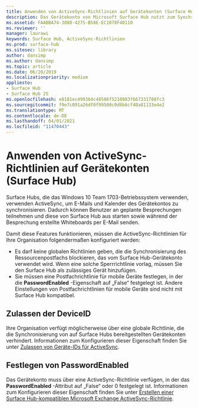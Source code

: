 ```yaml
---
title: Anwenden von ActiveSync-Richtlinien auf Gerätekonten (Surface Hub)
description: Das Gerätekonto von Microsoft Surface Hub nutzt zum Synchronisieren von E-Mail und Kalender ActiveSync. Dadurch können Benutzer an geplante Besprechungen teilnehmen und diese von Surface Hub aus starten sowie während der Besprechung erstellte Whiteboards per E-Mail senden.
ms.assetid: FAABBA74-3088-4275-B58E-EC1070F4D110
ms.reviewer: ''
manager: laurawi
keywords: Surface Hub, ActiveSync-Richtlinien
ms.prod: surface-hub
ms.sitesec: library
author: dansimp
ms.author: dansimp
ms.topic: article
ms.date: 06/20/2019
ms.localizationpriority: medium
appliesto:
- Surface Hub
- Surface Hub 2S
ms.openlocfilehash: e8181ec499364c48586f5218983f667331788fc3
ms.sourcegitcommit: f9e7c091a26df0f99500c0d8b6cf40a81133e4e2
ms.translationtype: MT
ms.contentlocale: de-DE
ms.lasthandoff: 04/01/2021
ms.locfileid: "11470443"
---
```

# <a name="applying-activesync-policies-to-device-accounts-surface-hub"></a>Anwenden von ActiveSync-Richtlinien auf Gerätekonten (Surface Hub)


Surface Hubs, die das Windows 10 Team 1703-Betriebssystem verwenden, verwenden ActiveSync, um E-Mails und Kalender des Gerätekontos zu synchronisieren. Dadurch können Benutzer an geplante Besprechungen teilnehmen und diese von Surface Hub aus starten sowie während der Besprechung erstellte Whiteboards per E-Mail senden.

Damit diese Features funktionieren, müssen die ActiveSync-Richtlinien für Ihre Organisation folgendermaßen konfiguriert werden:

-   Es darf keine globalen Richtlinien geben, die die Synchronisierung des Ressourcenpostfachs blockieren, das vom Surface Hub-Gerätekonto verwendet wird. Wenn eine solche Sperrrichtlinie vorlag, müssen Sie den Surface Hub als zulässiges Gerät hinzufügen.
-   Sie müssen eine Postfachrichtlinie für mobile Geräte festlegen, in der die **PasswordEnabled** -Eigenschaft auf „False“ festgelegt ist. Andere Einstellungen von Postfachrichtlinien für mobile Geräte sind nicht mit Surface Hub kompatibel.

## <a name="allowing-the-deviceid"></a>Zulassen der DeviceID

Ihre Organisation verfügt möglicherweise über eine globale Richtlinie, die die Synchronisierung von auf Surface Hubs bereitgestellten Gerätekonten verhindert. Informationen zum Konfigurieren dieser Eigenschaft finden Sie unter [Zulassen von Geräte-IDs für ActiveSync](appendix-a-powershell-scripts-for-surface-hub.md#allowing-device-ids-for-activesync).

## <a name="setting-passwordenabled"></a>Festlegen von PasswordEnabled

Das Gerätekonto muss über eine ActiveSync-Richtlinie verfügen, in der das **PasswordEnabled** -Attribut auf „False“ oder 0 festgelegt ist. Informationen zum Konfigurieren dieser Eigenschaft finden Sie unter [Erstellen einer Surface Hub-kompatiblen Microsoft Exchange ActiveSync-Richtlinie](appendix-a-powershell-scripts-for-surface-hub.md#create-compatible-as-policy).

 

 






